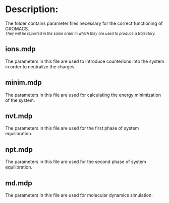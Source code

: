 # Description:
The folder contains parameter files necessary for the correct functioning of GROMACS.  
<sup> _They will be reported in the same order in which they are used to produce a trajectory._ </sup>
## ions.mdp
The parameters in this file are used to introduce counterions into the system in order to neutralize the charges.
## minim.mdp
The parameters in this file are used for calculating the energy minimization of the system.
## nvt.mdp
The parameters in this file are used for the first phase of system equilibration.
## npt.mdp
The parameters in this file are used for the second phase of system equilibration.
## md.mdp
The parameters in this file are used for molecular dynamics simulation.

